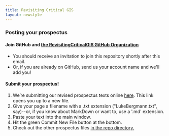 ```yaml
---
title: Revisiting Critical GIS
layout: newstyle
---
```


### Posting your prospectus

#### Join GitHub and [the RevisitingCriticalGIS GitHub Organization](https://github.com/RevisitingCriticalGIS/)

* You should receive an invitation to join this repository shortly after this email.
* Or, if you are already on GitHub, send us your account name and we'll add you!

#### Submit your prospectus!

1. We’re submitting our revised prospectus texts online [here](https://github.com/RevisitingCriticalGIS/Prospectuses/new/master). This link opens you up to a new file.
2. Give your page a filename with a .txt extension ("LukeBergmann.txt", say)--or, if you know about MarkDown or want to, use a '.md' extension.
3. Paste your text into the main window.
4. Hit the green Commit New File button at the bottom.
5. Check out the other prospectus files [in the repo directory.](https://github.com/RevisitingCriticalGIS/Prospectuses)


